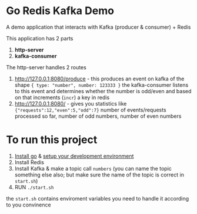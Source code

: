 
# Go Redis Kafka Demo

A demo application that interacts with Kafka (producer & consumer) + Redis

This application has 2 parts
1. **http-server**
2. **kafka-consumer**

The http-server handles 2 routes

1. http://127.0.0.1:8080/produce - this produces an event on kafka of the shape `{ type: "number", number: 123333 }` the kafka-consumer listens to this event and determines whether the number is odd/even and based on that increments (`incr`) a key in redis
2. http://127.0.0.1:8080/ - gives you statistics like `{"requests":12,"even":5,"odd":7}` number of events/requests processed so far, number of odd numbers, number of even numbers

  
# To run this project
 
1. [Install go](https://www.tecmint.com/install-go-in-linux/) & [setup your development environment](https://golang.org/doc/code.html)
2. Install Redis
3. Install Kafka & make a topic call `numbers` (you can name the topic something else also; but make sure the name of the topic is correct in `start.sh`)
4. RUN `./start.sh`

the `start.sh` contains enviroment variables you need to handle it according to you convinence